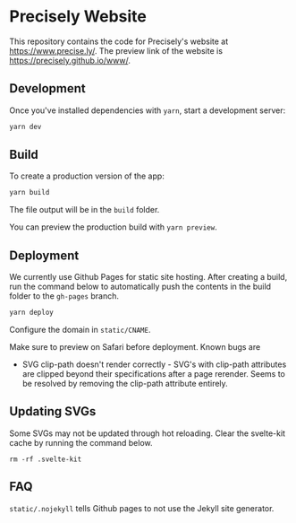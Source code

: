 # Precisely Website

This repository contains the code for Precisely's website at https://www.precise.ly/. The preview link of the website is https://precisely.github.io/www/.

## Development

Once you've installed dependencies with `yarn`, start a development server:

```bash
yarn dev
```

## Build

To create a production version of the app:

```bash
yarn build
```

The file output will be in the `build` folder.

You can preview the production build with `yarn preview`.

## Deployment

We currently use Github Pages for static site hosting. After creating a build, run the command below to automatically push the contents in the build folder to the `gh-pages` branch.

```bash
yarn deploy
```

Configure the domain in `static/CNAME`.

Make sure to preview on Safari before deployment. Known bugs are

- SVG clip-path doesn't render correctly - SVG's with clip-path attributes are clipped beyond their specifications after a page rerender. Seems to be resolved by removing the clip-path attribute entirely.

## Updating SVGs

Some SVGs may not be updated through hot reloading. Clear the svelte-kit cache by running the command below.

```
rm -rf .svelte-kit
```

## FAQ

`static/.nojekyll` tells Github pages to not use the Jekyll site generator.
